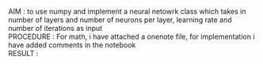AIM : to use numpy and implement a neural netowrk class which takes in number of layers and number of neurons per layer, learning rate and number of iterations as input <br>
PROCEDURE : For math, i have attached a onenote file, for implementation i have added comments in the notebook <br>
RESULT : 
